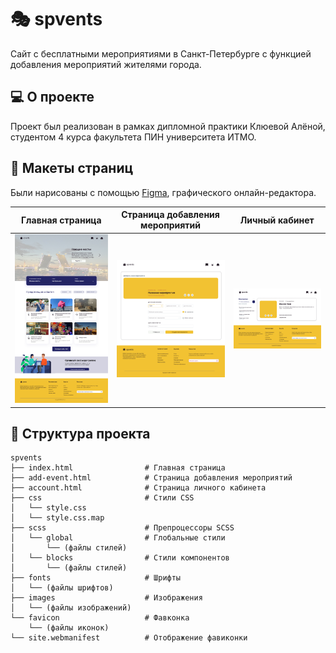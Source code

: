 # :performing_arts: spvents

Сайт с бесплатными мероприятиями в Санкт-Петербурге с функцией добавления мероприятий жителями города.

## 💻 О проекте
Проект был реализован в рамках дипломной практики Клюевой Алёной, студентом 4 курса факультета ПИН университета ИТМО. 

## :art: Макеты страниц

Были нарисованы с помощью [Figma](https://www.figma.com/design/MmajFwC68UUJzpW748v32l/%D0%BF%D1%80%D0%B0%D0%BA%D1%82%D0%B8%D0%BA%D0%B0?node-id=14-28&t=IOjwaF0ZlSBkamCV-1), графического онлайн-редактора.

| Главная страница | Страница добавления мероприятий | Личный кабинет |
|-------------|-------------|-------------|
| <img src="layout/main-page.jpg" alt="main-page" width="600px"> | <img src="layout/add-events.jpg" alt="add-events" width="600px"> | <img src="layout/account.jpg" alt="account" width="600px"> |

## 📂 Структура проекта
```
spvents 
├── index.html                # Главная страница 
├── add-event.html            # Страница добавления мероприятий 
├── account.html              # Страница личного кабинета 
├── css                       # Стили CSS 
│   └── style.css 
│   └── style.css.map 
├── scss                      # Препроцессоры SCSS 
│   └── global                # Глобальные стили
│       └── (файлы стилей) 
│   └── blocks                # Стили компонентов
│       └── (файлы стилей) 
├── fonts                     # Шрифты 
│   └── (файлы шрифтов) 
├── images                    # Изображения 
│   └── (файлы изображений) 
└── favicon                   # Фавконка
    └── (файлы иконок)
└── site.webmanifest          # Отображение фавиконки
```
